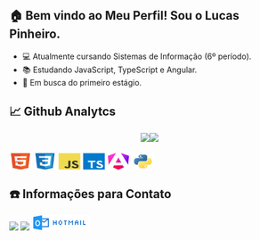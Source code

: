 ## 🏠 Bem vindo ao Meu Perfil! Sou o Lucas Pinheiro.

- 💻 Atualmente cursando Sistemas de Informação (6º período).
- 📚 Estudando JavaScript, TypeScript e Angular.
- 🎯 Em busca do primeiro estágio.

## 📈 Github Analytcs
<div style="display: flex; justify-content: center;">
  <a href="https://github.com/Lucasskyher">
    <img height="180em" src="https://github-readme-stats.vercel.app/api?username=Lucasskyher&theme=chartreuse-dark&show_icons=true&hide_border=true&count_private=true"/>
  </a>
  <a href="https://github.com/Lucasskyher">
    <img height="180em" src="https://github-readme-stats.vercel.app/api/top-langs/?username=Lucasskyher&theme=chartreuse-dark&show_icons=true&hide_border=true&layout=compact"/>
  </a>
</div>

<div style="display: inline_block"><br>
  <img align="center" alt="HTML5" height="30" width="40" src="https://raw.githubusercontent.com/devicons/devicon/master/icons/html5/html5-original.svg" title="HTML5">
  <img align="center" alt="CSS3" height="30" width="40" src="https://raw.githubusercontent.com/devicons/devicon/master/icons/css3/css3-original.svg" title="CSS3">
  <img align="center" alt="JavaScript" height="30" width="40" src="https://raw.githubusercontent.com/devicons/devicon/master/icons/javascript/javascript-original.svg" title="JavaScript">
  <img align="center" alt="TypeScript" height="30" width="40" src="https://raw.githubusercontent.com/devicons/devicon/master/icons/typescript/typescript-original.svg" title="TypeScript">
  <img align="center" alt="Angular" height="30" width="40" src="https://raw.githubusercontent.com/devicons/devicon/master/icons/angular/angular-original.svg" title="Angular">
  <img align="center" alt="Python" height="30" width="40" src="https://raw.githubusercontent.com/devicons/devicon/master/icons/python/python-original.svg" title="Python">
</div>

## ☎️ Informações para Contato

<div> 
  <a href="https://www.instagram.com/_lucaaspinheiro/" target="_blank"><img src="https://img.shields.io/badge/-Instagram-%23E4405F?style=for-the-badge&logo=instagram&logoColor=white" target="_blank"></a>
  <a href="https://www.linkedin.com/in/lucas-pinheiro-206107221/" target="_blank"><img src="https://img.shields.io/badge/Linkedin-%230077B5?style=for-the-badge&logo=linkedin&logoColor=white"></a>
  <a href="mailto:lucasskyher@hotmail.com"><img src="./assets/hotmail.png"></a>
</div>

